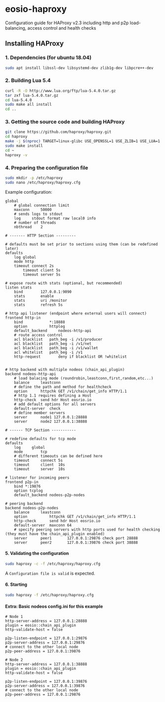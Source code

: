 # eosio-haproxy

Configuration guide for HAProxy v2.3 including http and p2p load-balancing, access control and health checks

## Installing HAProxy

### 1. Dependencies (for ubuntu 18.04)
```bash
sudo apt install libssl-dev libsystemd-dev zlib1g-dev libpcre++-dev
```

### 2. Building Lua 5.4
```bash
curl -R -O http://www.lua.org/ftp/lua-5.4.0.tar.gz
tar zxf lua-5.4.0.tar.gz
cd lua-5.4.0
sudo make all install
cd ..
```

### 3. Getting the source code and building HAProxy
```bash
git clone https://github.com/haproxy/haproxy.git
cd haproxy
make -j $(nproc) TARGET=linux-glibc USE_OPENSSL=1 USE_ZLIB=1 USE_LUA=1 USE_PCRE=1 USE_SYSTEMD=1
sudo make install
cd ~
haproxy -v
```

### 4. Preparing the configuration file
```bash
sudo mkdir -p /etc/haproxy
sudo nano /etc/haproxy/haproxy.cfg
```

Example configuration:
```
global
	# global connection limit
	maxconn		50000
	# sends logs to stdout
	log		stdout format raw local0 info
	# number of threads
	nbthread	2

# ------- HTTP Section ---------

# defaults must be set prior to sections using them (can be redefined later)
defaults
	log global
	mode http
	timeout connect 2s
        timeout client 5s
        timeout server 5s

# expose route with stats (optional, but recommended)
listen stats
	bind		127.0.0.1:9090
	stats		enable
	stats		uri /monitor
	stats		refresh 5s

# http api listener (endpoint where external users will connect)
frontend http-in
	bind			*:18888
	option			httplog
	default_backend		nodeos-http-api
	# route access control
	acl	blacklist	path_beg -i /v1/producer
	acl	blacklist	path_beg -i /v1/net
	acl	blacklist	path_beg -i /v1/wallet
	acl	whitelist	path_beg -i /v1
	http-request		deny if blacklist OR !whitelist


# http backend with multiple nodeos (chain_api_plugin)
backend nodeos-http-api
	# load balacing mode (roundrobin,leastconn,first,random,etc...)
	balance		leastconn
	# define the path and method for healthcheck
	option		httpchk GET /v1/chain/get_info HTTP/1.1
	# http 1.1 requires defining a Host
	http-check	send hdr Host eosrio.io
	# add default options for all servers
	default-server	check
	# define member servers
	server		node1 127.0.0.1:28888
	server		node2 127.0.0.1:38888

# ------ TCP Section -----------

# redefine defaults for tcp mode
defaults
	log		global
	mode		tcp
	# different timeouts can be defined here
	timeout		connect 5s
	timeout		client	10s
	timeout		server	10s

# listener for incoming peers
frontend p2p-in
	bind *:19876
	option tcplog
	default_backend nodeos-p2p-nodes

# peering backend
backend nodeos-p2p-nodes
	balance		leastconn
	option          httpchk GET /v1/chain/get_info HTTP/1.1
	http-check      send hdr Host eosrio.io
	default-server	maxconn 64
	# specify peering servers with http ports used for health checking (they must have the chain_api_plugin enabled)
	server		peer1		127.0.0.1:29876 check port 28888
	server		peer2		127.0.0.1:39876 check port 38888

```

#### 5. Validating the configuration
```bash
sudo haproxy -c -f /etc/haproxy/haproxy.cfg
```
A `Configuration file is valid` is expected.

#### 6. Starting
```bash
sudo haproxy -f /etc/haproxy/haproxy.cfg
```

#### Extra: Basic nodeos config.ini for this example
```
# Node 1
http-server-address = 127.0.0.1:28888
plugin = eosio::chain_api_plugin
http-validate-host = false

p2p-listen-endpoint = 127.0.0.1:29876
p2p-server-address = 127.0.0.1:29876
# connect to the other local node
p2p-peer-address = 127.0.0.1:39876
```

```
# Node 2
http-server-address = 127.0.0.1:38888
plugin = eosio::chain_api_plugin
http-validate-host = false

p2p-listen-endpoint = 127.0.0.1:39876
p2p-server-address = 127.0.0.1:39876
# connect to the other local node
p2p-peer-address = 127.0.0.1:29876
```

